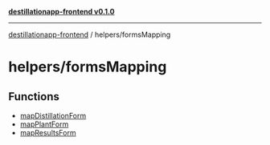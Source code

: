[**destillationapp-frontend v0.1.0**](../../README.md)

***

[destillationapp-frontend](../../modules.md) / helpers/formsMapping

# helpers/formsMapping

## Functions

- [mapDistillationForm](functions/mapDistillationForm.md)
- [mapPlantForm](functions/mapPlantForm.md)
- [mapResultsForm](functions/mapResultsForm.md)
